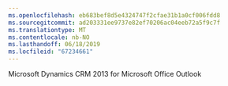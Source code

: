 ```yaml
---
ms.openlocfilehash: eb683bef8d5e4324747f2cfae31b1a0cf006fdd8
ms.sourcegitcommit: ad203331ee9737e82ef70206ac04eeb72a5f9c7f
ms.translationtype: MT
ms.contentlocale: nb-NO
ms.lasthandoff: 06/18/2019
ms.locfileid: "67234661"
---
```

Microsoft Dynamics CRM 2013 for Microsoft Office Outlook